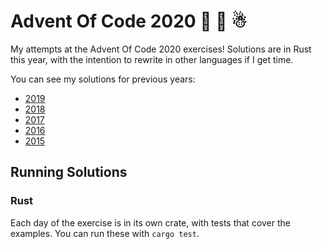 # Advent Of Code 2020 🎅 🎄 ☃

My attempts at the Advent Of Code 2020 exercises! Solutions are in Rust this year, with the intention to rewrite in other languages if I get time.

You can see my solutions for previous years:

* [2019](https://github.com/nathankleyn/advent-of-code-2019)
* [2018](https://github.com/nathankleyn/advent-of-code-2018)
* [2017](https://github.com/nathankleyn/advent-of-code-2017)
* [2016](https://github.com/nathankleyn/advent-of-code-2016)
* [2015](https://github.com/nathankleyn/advent-of-code-2015)

## Running Solutions

### Rust

Each day of the exercise is in its own crate, with tests that cover the examples. You can run these with `cargo test`.
